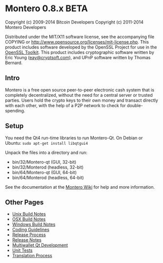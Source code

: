Montero 0.8.x BETA
====================

Copyright (c) 2009-2014 Bitcoin Developers
Copyright (c) 2011-2014 Montero Developers

Distributed under the MIT/X11 software license, see the accompanying
file COPYING or http://www.opensource.org/licenses/mit-license.php.
This product includes software developed by the OpenSSL Project for use in the [OpenSSL Toolkit](http://www.openssl.org/). This product includes
cryptographic software written by Eric Young ([eay@cryptsoft.com](mailto:eay@cryptsoft.com)), and UPnP software written by Thomas Bernard.


Intro
---------------------
Montero is a free open source peer-to-peer electronic cash system that is
completely decentralized, without the need for a central server or trusted
parties.  Users hold the crypto keys to their own money and transact directly
with each other, with the help of a P2P network to check for double-spending.


Setup
---------------------
You need the Qt4 run-time libraries to run Montero-Qt. On Debian or Ubuntu:
	`sudo apt-get install libqtgui4`

Unpack the files into a directory and run:

- bin/32/Montero-qt (GUI, 32-bit)
- bin/32/Monterod (headless, 32-bit)
- bin/64/Montero-qt (GUI, 64-bit)
- bin/64/Monterod (headless, 64-bit)

See the documentation at the [Montero Wiki](http://Montero.info)
for help and more information.


Other Pages
---------------------
- [Unix Build Notes](build-unix.md)
- [OSX Build Notes](build-osx.md)
- [Windows Build Notes](build-msw.md)
- [Coding Guidelines](coding.md)
- [Release Process](release-process.md)
- [Release Notes](release-notes.md)
- [Multiwallet Qt Development](multiwallet-qt.md)
- [Unit Tests](unit-tests.md)
- [Translation Process](translation_process.md)
